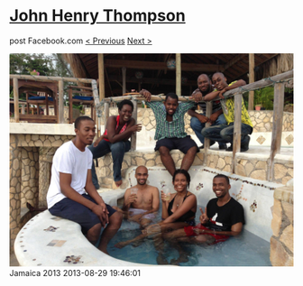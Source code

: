 # [John Henry Thompson](../README.md)
post Facebook.com
[< Previous](2013-08-29-32.md) [Next >](2013-08-29-34.md)

[![](../media/2013-08-29/Jamaica-2044.jpg)](../README.md)
Jamaica 2013
2013-08-29 19:46:01